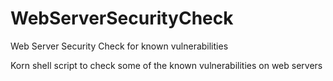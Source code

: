 # WebServerSecurityCheck
Web Server Security Check for known vulnerabilities

Korn shell script to check some of the known vulnerabilities on web servers

